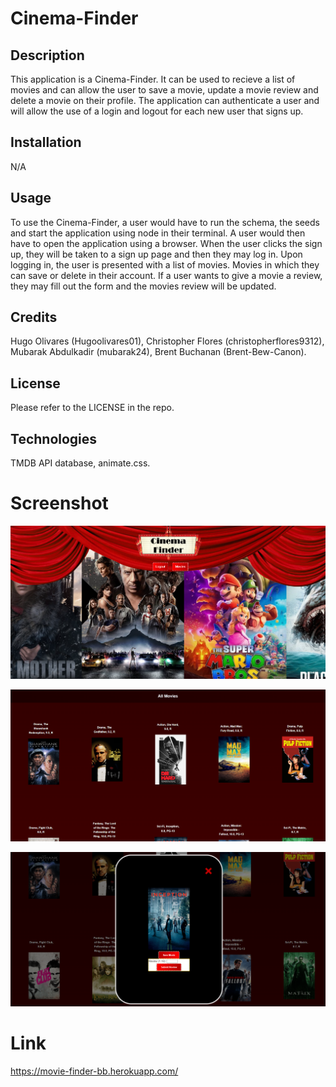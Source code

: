 # Cinema-Finder

## Description

This application is a Cinema-Finder. It can be used to recieve a list of movies and can allow the user to save a movie, update a movie review and delete a movie on their profile. The application can authenticate a user and will allow the use of a login and logout for each new user that signs up.

## Installation

N/A

## Usage

To use the Cinema-Finder, a user would have to run the schema, the seeds and start the application using node in their terminal. A user would then have to open the application using a browser. When the user clicks the sign up, they will be taken to a sign up page and then they may log in. Upon logging in, the user is presented with a list of movies. Movies in which they can save or delete in their account. If a user wants to give a movie a review, they may fill out the form and the movies review will be updated.

## Credits

Hugo Olivares (Hugoolivares01), Christopher Flores (christopherflores9312), Mubarak Abdulkadir (mubarak24), Brent Buchanan (Brent-Bew-Canon).

## License

Please refer to the LICENSE in the repo.

## Technologies 

TMDB API database, animate.css. 

# Screenshot

![screenshot](public/img/sh1.png)        
           
![screenshot](public/img/sh2.png)        
               
![screenshot](public/img/sh3.png)        
         
# Link 

https://movie-finder-bb.herokuapp.com/
